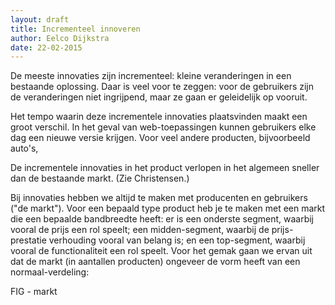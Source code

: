 ```yaml
---
layout: draft
title: Incrementeel innoveren
author: Eelco Dijkstra
date: 22-02-2015
---
```


De meeste innovaties zijn incrementeel: kleine veranderingen in een bestaande oplossing. Daar is veel voor te zeggen: voor de gebruikers zijn de veranderingen niet ingrijpend, maar ze gaan er geleidelijk op vooruit.

Het tempo waarin deze incrementele innovaties plaatsvinden maakt een groot verschil. In het geval van web-toepassingen kunnen gebruikers elke dag een nieuwe versie krijgen. Voor veel andere producten, bijvoorbeeld auto's,

De incrementele innovaties in het product verlopen in het algemeen sneller dan de bestaande markt. (Zie Christensen.)

Bij innovaties hebben we altijd te maken met producenten en gebruikers ("de markt"). Voor een bepaald type product heb je te maken met een markt die een bepaalde bandbreedte heeft: er is een onderste segment, waarbij vooral de prijs een rol speelt; een midden-segment, waarbij de prijs-prestatie verhouding vooral van belang is; en een top-segment, waarbij vooral de functionaliteit een rol speelt. Voor het gemak gaan we ervan uit dat de markt (in aantallen producten) ongeveer de vorm heeft van een normaal-verdeling:

FIG - markt
